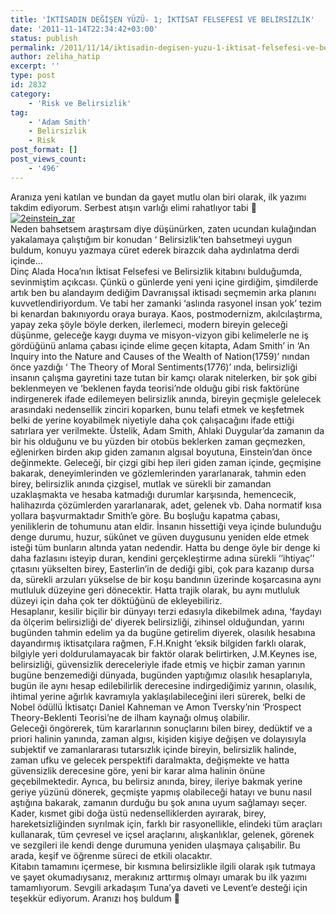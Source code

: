 ```yaml
---
title: 'İKTİSADIN DEĞİŞEN YÜZÜ- 1; İKTİSAT FELSEFESİ VE BELİRSİZLİK'
date: '2011-11-14T22:34:42+03:00'
status: publish
permalink: /2011/11/14/iktisadin-degisen-yuzu-1-iktisat-felsefesi-ve-belirsizlik
author: zeliha_hatip
excerpt: ''
type: post
id: 2832
category:
    - 'Risk ve Belirsizlik'
tag:
    - 'Adam Smith'
    - Belirsizlik
    - Risk
post_format: []
post_views_count:
    - '496'
---
```

Aranıza yeni katılan ve bundan da gayet mutlu olan biri olarak, ilk yazımı takdim ediyorum. Serbest atışın varlığı elimi rahatlıyor tabi 🙂  
[![2einstein_zar](../../../../uploads/2011/11/2einstein_zar-300x192.jpg)](https://iktisadiyat.com/2011/11/14/iktisadin-degisen-yuzu-1-iktisat-felsefesi-ve-belirsizlik/2einstein_zar/)  
Neden bahsetsem araştırsam diye düşünürken, zaten ucundan kulağından yakalamaya çalıştığım bir konudan ‘ Belirsizlik’ten bahsetmeyi uygun buldum, konuyu yazmaya cüret ederek birazcık daha aydınlatma derdi içinde…  
Dinç Alada Hoca’nın İktisat Felsefesi ve Belirsizlik kitabını bulduğumda, sevinmiştim açıkcası. Çünkü o günlerde yeni yeni içine girdiğim, şimdilerde artık ben bu alandayım dediğim Davranışsal iktisadı seçmemin arka planını kuvvetlendiriyordum. Ve tabi her zamanki ‘aslında rasyonel insan yok’ tezim bi kenardan bakınıyordu oraya buraya. Kaos, postmodernizm, akılcılaştırma, yapay zeka şöyle böyle derken, ilerlemeci, modern bireyin geleceği düşünme, geleceğe kaygı duyma ve misyon-vizyon gibi kelimelerle ne iş gördüğünü anlama çabası içinde elime geçen kitapta, Adam Smith’ in ‘An Inquiry into the Nature and Causes of the Wealth of Nation(1759)’ nından önce yazdığı ‘ The Theory of Moral Sentiments(1776)’ ında, belirsizliği insanın çalışma gayretini taze tutan bir kamçı olarak nitelerken, bir şok gibi beklenmeyen ve ‘beklenen fayda teorisi’nde olduğu gibi risk faktörüne indirgenerek ifade edilemeyen belirsizlik anında, bireyin geçmişle gelelecek arasındaki nedensellik zinciri koparken, bunu telafi etmek ve keşfetmek belki de yerine koyabilmek niyetiyle daha çok çalışacağını ifade ettiği satırlara yer verilmekte. Üstelik, Adam Smith, Ahlaki Duygular’da zamanın da bir his olduğunu ve bu yüzden bir otobüs beklerken zaman geçmezken, eğlenirken birden akıp giden zamanın algısal boyutuna, Einstein’dan önce değinmekte. Geleceği, bir çizgi gibi hep ileri giden zaman içinde, geçmişine bakarak, deneyimlerinden ve gözlemlerinden yararlanarak, tahmin eden birey, belirsizlik anında çizgisel, mutlak ve sürekli bir zamandan uzaklaşmakta ve hesaba katmadığı durumlar karşısında, hemencecik, halihazırda çözümlerden yararlanarak, adet, gelenek vb. Daha normatif kısa yollara başvurmaktadır Smith’e göre. Bu boşluğu kapatma çabası, yeniliklerin de tohumunu atan eldir. İnsanın hissettiği veya içinde bulunduğu denge durumu, huzur, sükûnet ve güven duygusunu yeniden elde etmek isteği tüm bunların altında yatan nedendir. Hatta bu denge öyle bir denge ki daha fazlasını isteyip duran, kendini gerçekleştirme adına sürekli ‘’ihtiyaç’’ çıtasını yükselten birey, Easterlin’in de dediği gibi, çok para kazanıp dursa da, sürekli arzuları yükselse de bir koşu bandının üzerinde koşarcasına aynı mutluluk düzeyine geri dönecektir. Hatta trajik olarak, bu aynı mutluluk düzeyi için daha çok ter döktüğünü de ekleyebiliriz.  
Hesaplanır, kesilir biçilir bir dünyayı terzi edasıyla dikebilmek adına, ‘faydayı da ölçerim belirsizliği de’ diyerek belirsizliği, zihinsel olduğundan, yarını bugünden tahmin edelim ya da bugüne getirelim diyerek, olasılık hesabına dayandırmış iktisatçılara rağmen, F.H.Knight ‘eksik bilgiden farklı olarak, bilgiyle yeri doldurulamayacak bir faktör olarak belirtirken, J.M.Keynes ise, belirsizliği, güvensizlik dereceleriyle ifade etmiş ve hiçbir zaman yarının bugüne benzemediği dünyada, bugünden yaptığımız olasılık hesaplarıyla, bugün ile aynı hesap edilebilirlik derecesine indirgediğimiz yarının, olasılık, ihtimal yerine ağırlık kavramıyla yaklaşılabileceğini ileri sürerek, belki de Nobel ödüllü İktisatçı Daniel Kahneman ve Amon Tversky’nin ‘Prospect Theory-Beklenti Teorisi’ne de ilham kaynağı olmuş olabilir.  
Geleceği öngörerek, tüm kararlarının sonuçlarını bilen birey, dedüktif ve a priori halinin yanında, zaman algısı, kişiden kişiye değişen ve dolayısıyla subjektif ve zamanlararası tutarsızlık içinde bireyin, belirsizlik halinde, zaman ufku ve gelecek perspektifi daralmakta, değişmekte ve hatta güvensizlik derecesine göre, yeni bir karar alma halinin önüne geçebilmektedir. Ayrıca, bu belirsiz anında, birey, ileriye bakmak yerine geriye yüzünü dönerek, geçmişte yapmış olabileceği hatayı ve bunu nasıl aştığına bakarak, zamanın durduğu bu şok anına uyum sağlamayı seçer. Kader, kısmet gibi doğa üstü nedenselliklerden ayırarak, birey, hareketsizliğinden sıyrılmak için, farklı bir rasyonellikle, elindeki tüm araçları kullanarak, tüm çevresel ve içsel araçlarını, alışkanlıklar, gelenek, görenek ve sezgileri ile kendi denge durumuna yeniden ulaşmaya çalışabilir. Bu arada, keşif ve öğrenme süreci de etkili olacaktır.  
Kitabın tamamını içermese, bir kısmına belirsizlikle ilgili olarak ışık tutmaya ve şayet okumadıysanız, merakınız arttırmış olmayı umarak bu ilk yazımı tamamlıyorum. Sevgili arkadaşım Tuna’ya daveti ve Levent’e desteği için teşekkür ediyorum. Aranızı hoş buldum 🙂